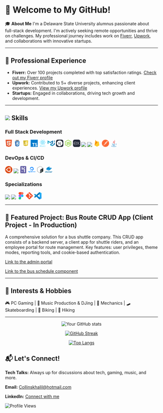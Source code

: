 # 👋 Welcome to My GitHub!

🎓 **About Me**
I'm a Delaware State University alumnus passionate about full-stack development. I'm actively seeking remote opportunities and thrive on challenges. My professional journey includes work on [Fiverr](https://www.fiverr.com/byte_sized_code), [Upwork](https://www.upwork.com/freelancers/~015812edd627c78224), and collaborations with innovative startups.

---

## 💼 Professional Experience
- **Fiverr:** Over 100 projects completed with top satisfaction ratings. [Check out my Fiverr profile](https://www.fiverr.com/byte_sized_code)
- **Upwork:** Contributed to 5+ diverse projects, enhancing client experiences. [View my Upwork profile](https://www.upwork.com/freelancers/~015812edd627c78224)
- **Startups:** Engaged in collaborations, driving tech growth and development.

---

## <img src="https://media2.giphy.com/media/QssGEmpkyEOhBCb7e1/giphy.gif?cid=ecf05e47a0n3gi1bfqntqmob8g9aid1oyj2wr3ds3mg700bl&rid=giphy.gif" width ="25"><b> Skills</b>

### Full Stack Development
<img src="html.svg" width="24"> <img src="css3.png" width="24"> <img src="javascript.png" width="24"> <img src="typescript-original.svg" width="24"> <img src="react.svg" width="24"> <img src="materialui-original.svg" width="24">  <img src="NextJS.svg" width="24"> <img src="nodejs.svg" width="24"> <img src="express.svg" width="24"> <img src="URL_FOR_GRAPHQL_IMAGE" width="24"> <img src="URL_FOR_SEQUELIZE_IMAGE" width="24"> <img src="firebase.png" width="24"> <img src="postman.png" width="24"> <img src="java-original.svg" width="24">

### DevOps & CI/CD
<img src="ubuntu.png" width="24"> <img src="URL_FOR_GITHUB_ACTIONS_IMAGE" width="24"> <img src="heroku.svg" width="24"> <img src="digitalocean.svg" width="24"> <img src="bash.svg" width="24">  <img src="docker.png" width="24">

### Specializations
<img src="URL_FOR_SOCKET_IO_IMAGE" width="24"> <img src="URL_FOR_REST_API_IMAGE" width="24"> <img src="figma.svg" width="24"> <img src="git.svg" width="24"> <img src="vscode.svg" width="24">

---

## 🌟 Featured Project: Bus Route CRUD App (Client Project - In Production)
A comprehensive solution for a bus shuttle company. This CRUD app consists of a backend server, a client app for shuttle riders, and an employee portal for route management. Key features: user privileges, theme modes, reporting tools, and cookie-based authentication.

[Link to the admin portal](https://bus-routing-portal-prod-18d532a8f2ff.herokuapp.com/)

[Link to the bus schedule component](https://main--kc-bus-service-status-client.netlify.app/)

---

## 🎉 Interests & Hobbies
🎮 PC Gaming | 🎵 Music Production & DJing | 🚗 Mechanics | 🛹 Skateboarding | 🚴 Biking | 🥾 Hiking

---
<div align="center">
  
![Your GitHub stats](https://github-readme-stats.vercel.app/api?username=khalil0525&show_icons=true&theme=dark)



[![GitHub Streak](http://github-readme-streak-stats.herokuapp.com?user=khalil0525&theme=dark&background=000000)](https://git.io/streak-stats)
 
[![Top Langs](https://github-readme-stats.vercel.app/api/top-langs/?username=khalil0525&layout=compact&theme=vision-friendly-dark)](https://github.com/anuraghazra/github-readme-stats)
</div>

## 📬 Let's Connect!

**Tech Talks:** Always up for discussions about tech, gaming, music, and more.

**Email:** [Collinskhalil@hotmail.com](mailto:Collinskhalil@hotmail.com) 

**LinkedIn:** [Connect with me](https://www.linkedin.com/in/khalil-collins/)

![Profile Views](https://komarev.com/ghpvc/?username=khalil0525&color=green)
